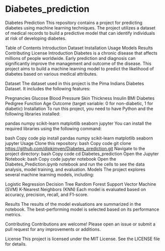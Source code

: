 # Diabetes_prediction
Diabetes Prediction
This repository contains a project for predicting diabetes using machine learning techniques. The project utilizes a dataset of medical records to build a predictive model that can identify individuals at risk of developing diabetes.

Table of Contents
Introduction
Dataset
Installation
Usage
Models
Results
Contributing
License
Introduction
Diabetes is a chronic disease that affects millions of people worldwide. Early prediction and diagnosis can significantly improve the management and outcome of the disease. This project aims to build a machine learning model to predict the likelihood of diabetes based on various medical attributes.

Dataset
The dataset used in this project is the Pima Indians Diabetes Dataset. It includes the following features:

Pregnancies
Glucose
Blood Pressure
Skin Thickness
Insulin
BMI
Diabetes Pedigree Function
Age
Outcome (target variable: 0 for non-diabetic, 1 for diabetic)
Installation
To run this project, you need to have Python and the following libraries installed:

pandas
numpy
scikit-learn
matplotlib
seaborn
jupyter
You can install the required libraries using the following command:

bash
Copy code
pip install pandas numpy scikit-learn matplotlib seaborn jupyter
Usage
Clone this repository:
bash
Copy code
git clone https://github.com/dipkimyen/Diabetes_prediction.git
Navigate to the project directory:
bash
Copy code
cd Diabetes_prediction
Open the Jupyter Notebook:
bash
Copy code
jupyter notebook
Open the Diabetes_Prediction.ipynb notebook and run the cells to see the data analysis, model training, and evaluation.
Models
The project explores several machine learning models, including:

Logistic Regression
Decision Tree
Random Forest
Support Vector Machine (SVM)
K-Nearest Neighbors (KNN)
Each model is evaluated based on accuracy, precision, recall, and F1-score.

Results
The results of the model evaluations are summarized in the notebook. The best-performing model is selected based on its performance metrics.

Contributing
Contributions are welcome! Please open an issue or submit a pull request for any improvements or additions.

License
This project is licensed under the MIT License. See the LICENSE file for details.
